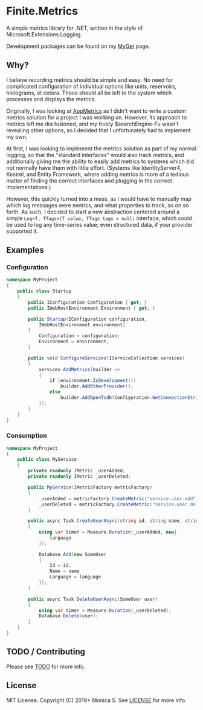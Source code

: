 # Finite.Metrics #

A simple metrics library for .NET, written in the style of
Microsoft.Extensions.Logging.

Development packages can be found on my [MyGet] page.

## Why? ##

I believe recording metrics should be simple and easy. No need for complicated
configuration of individual options like units, reservoirs, histograms, et
cetera. Those should all be left to the system which processes and displays the
metrics.

Originally, I was looking at [AppMetrics] as I didn't want to write a custom
metrics solution for a project I was working on. However, its approach to
metrics left me disillusioned, and my trusty $searchEngine-Fu wasn't revealing
other options, so I decided that I unfortunately had to implement my own.

At first, I was looking to implement the metrics solution as part of my normal
logging, so that the "standard interfaces" would also track metrics, and
additionally giving me the ability to easily add metrics to systems which did
not normally have them with little effort. (Systems like IdentityServer4,
Kestrel, and Entity Framework, where adding metrics is more of a tedious matter
of finding the correct interfaces and plugging in the correct implementations.)

However, this quickly turned into a mess, as I would have to manually map which
log messages were metrics, and what properties to track, so on so forth. As
such, I decided to start a new abstraction centered around a simple
`Log<T, TTags>(T value, TTags tags = null)` interface, which could be used to
log any time-series value; even structured data, if your provider supported it.

## Examples ##

### Configuration ###
```cs
namespace MyProject
{
    public class Startup
    {
        public IConfiguration Configuration { get; }
        public IWebHostEnvironment Environment { get; }

        public Startup(IConfiguration configuration,
            IWebHostEnvironment environment)
        {
            Configuration = configuration;
            Environment = environment;
        }

        public void ConfigureServices(IServiceCollection services)
        {
            services.AddMetrics(builder =>
            {
                if (environment.IsDevelopment())
                    builder.AddOtherProvider();
                else
                    builder.AddOpenTsdb(Configuration.GetConnectionString("OpenTSDB"));
            });
        }
    }
}
```

### Consumption ###

```cs
namespace MyProject
{
    public class MyService
    {
        private readonly IMetric _userAdded;
        private readonly IMetric _userDeleted;

        public MyService(IMetricFactory metricFactory)
        {
            _userAdded = metricFactory.CreateMetric("service.user.add");
            _userDeleted = metricFactory.CreateMetric("service.user.del");
        }

        public async Task CreateUserAsync(string id, string name, string language)
        {
            using var timer = Measure.Duration(_userAdded, new{
                language
            });

            Database.Add(new SomeUser
            {
                Id = id,
                Name = name
                Language = language
            });
        }

        public async Task DeleteUserAsync(SomeUser user)
        {
            using var timer = Measure.Duration(_userDeleted);
            Database.Delete(user);
        }
    }
}
```

## TODO / Contributing ##

Please see [TODO] for more info.

## License ##

MIT License. Copyright (C) 2019+ Monica S. See [LICENSE] for more info.

[MyGet]: https://www.myget.org/feed/Packages/finitereality
[AppMetrics]: https://www.app-metrics.io/
[TODO]: ./TODO.md
[LICENSE]: ../LICENSE
